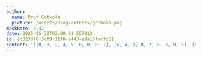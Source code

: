 ```yaml
---
author:
  name: Prof Gotkola
  picture: /assets/blog/authors/gotkola.png
maskRate: 0.42
date: 2025-05-30T02:00:01.557013
id: cc023df8-3cf9-11f0-a443-e9a16facfd51
content: '[[0, 3, 2, 4, 5, 0, 0, 0, 7], [6, 4, 1, 8, 7, 0, 3, 0, 5], [8, 0, 0, 0, 9, 0, 0, 2, 0], [4, 0, 9, 5, 8, 1, 0, 0, 6], [1, 0, 0, 0, 0, 0, 4, 0, 2], [3, 0, 6, 0, 4, 7, 0, 0, 9], [7, 6, 0, 9, 0, 0, 2, 4, 0], [2, 9, 8, 0, 3, 4, 0, 0, 1], [0, 0, 4, 7, 2, 8, 9, 6, 3]]'
---
```

